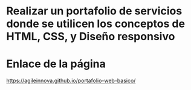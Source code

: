 # Realizar un portafolio de servicios donde se utilicen los conceptos de HTML, CSS, y Diseño responsivo

# Enlace de la página

https://agileinnova.github.io/portafolio-web-basico/
